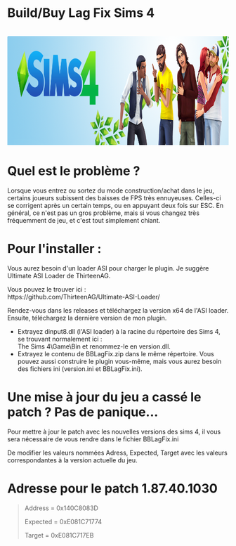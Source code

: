 # Build/Buy Lag Fix Sims 4
<div align="center">
	<br>
	<img src="header.png" width="960" height="248">
	<br>
</div>

<!----------------------------------------------------------------------------------------->

<h1>Quel est le problème ?</h1>
<p>Lorsque vous entrez ou sortez du mode construction/achat dans le jeu, certains joueurs subissent des baisses de FPS très ennuyeuses. Celles-ci se corrigent après un certain temps, ou en appuyant deux fois sur ESC. En général, ce n'est pas un gros problème, mais si vous changez très fréquemment de jeu, et c'est tout simplement chiant.</p>

<!----------------------------------------------------------------------------------------->

<h1>Pour l'installer :</h1>
<p>Vous aurez besoin d'un loader ASI pour charger le plugin. Je suggère Ultimate ASI Loader de ThirteenAG.</p>
<p>Vous pouvez le trouver ici : <br>https://github.com/ThirteenAG/Ultimate-ASI-Loader/</p>
<p>Rendez-vous dans les releases et téléchargez la version x64 de l'ASI loader. Ensuite, téléchargez la dernière version de mon plugin.</p>
<ul>
<li>Extrayez dinput8.dll (l'ASI loader) à la racine du répertoire des Sims 4, se trouvant normalement ici : <br> The Sims 4\Game\Bin et renommez-le en version.dll.</li>
<li>Extrayez le contenu de BBLagFix.zip dans le même répertoire. Vous pouvez aussi construire le plugin vous-même, mais vous aurez besoin des fichiers ini (version.ini et BBLagFix.ini).</li>
</ul>

<!----------------------------------------------------------------------------------------->

<h1>Une mise à jour du jeu a cassé le patch ? Pas de panique...</h1>
<p>Pour mettre à jour le patch avec les nouvelles versions des sims 4, il vous sera nécessaire de vous rendre dans le fichier BBLagFix.ini</p>
<p>De modifier les valeurs nommées Adress, Expected, Target avec les valeurs correspondantes à la version actuelle du jeu.</p>

# Adresse pour le patch 1.87.40.1030
> Address = 0x140C8083D
> 
> Expected = 0xE081C71774
> 
> Target = 0xE081C717EB